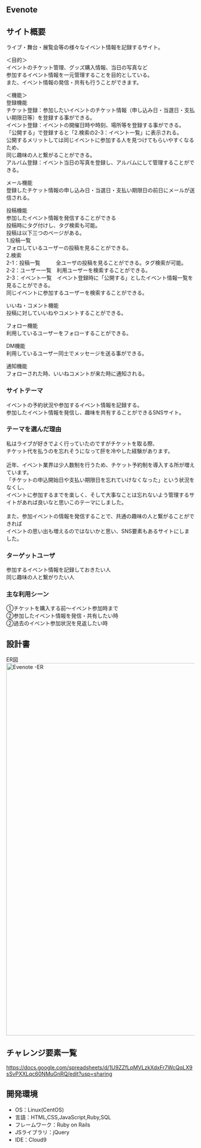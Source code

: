 ## Evenote

## サイト概要
ライブ・舞台・展覧会等の様々なイベント情報を記録するサイト。

＜目的＞<br>
  イベントのチケット管理、グッズ購入情報、当日の写真など<br>
  参加するイベント情報を一元管理することを目的としている。<br>
  また、イベント情報の発信・共有も行うことができます。

＜機能＞<br>
  登録機能<br>
    チケット登録：参加したいイベントのチケット情報（申し込み日・当選日・支払い期限日等）を登録する事ができる。<br>
    イベント登録：イベントの開催日時や時刻、場所等を登録する事ができる。<br>
                  「公開する」で登録すると「2.検索の2-3：イベント一覧」に表示される。<br>
                  公開するメリットしては同じイベントに参加する人を見つけてもらいやすくなるため、<br>
                  同じ趣味の人と繋がることができる。<br>
    アルバム登録：イベント当日の写真を登録し、アルバムにして管理することができる。

  メール機能<br>
    登録したチケット情報の申し込み日・当選日・支払い期限日の前日にメールが送信される。

  投稿機能<br>
    参加したイベント情報を発信することができる<br>
    投稿時にタグ付けし、タグ検索も可能。<br>
    投稿は以下三つのページがある。<br>
    1.投稿一覧<br>
      フォロしているユーザーの投稿を見ることができる。<br>
    2.検索<br>
      2-1：投稿一覧　　　全ユーザの投稿を見ることができる。タグ検索が可能。<br>
      2-2：ユーザー一覧　利用ユーザーを検索することができる。<br>
      2-3：イベント一覧　イベント登録時に「公開する」としたイベント情報一覧を見ることができる。<br>
                          同じイベントに参加するユーザーを検索することができる。

  いいね・コメント機能<br>
    投稿に対していいねやコメントすることができる。

  フォロー機能<br>
    利用しているユーザーをフォローすることができる。

  DM機能<br>
    利用しているユーザー同士でメッセージを送る事ができる。

  通知機能<br>
    フォローされた時、いいねコメントが来た時に通知される。

### サイトテーマ
イベントの予約状況や参加するイベント情報を記録する。<br>
参加したイベント情報を発信し、趣味を共有することができるSNSサイト。

### テーマを選んだ理由
私はライブが好きでよく行っていたのですがチケットを取る際、<br>
チケット代を払うのを忘れそうになって肝を冷やした経験があります。<br>
<br>
近年、イベント業界は少人数制を行うため、チケット予約制を導入する所が増えています。<br>
「チケットの申込開始日や支払い期限日を忘れていけなくなった」という状況をなくし、<br>
イベントに参加するまでを楽しく、そして大事なことは忘れないよう管理するサイトがあれば良いなと思いこのテーマにしました。<br>
<br>
また、参加イベントの情報を発信することで、共通の趣味の人と繋がることができれば<br>
イベントの思い出も増えるのではないかと思い、SNS要素もあるサイトにしました。<br>

### ターゲットユーザ
参加するイベント情報を記録しておきたい人<br>
同じ趣味の人と繋がりたい人

### 主な利用シーン
①チケットを購入する前〜イベント参加時まで<br>
②参加したイベント情報を発信・共有したい時<br>
②過去のイベント参加状況を見返したい時

## 設計書
<string>ER図</strong>
<img width="995" alt="Evenote -ER" src="https://user-images.githubusercontent.com/92415574/151269871-46c6d47f-13ed-4d86-8d09-c746561191b9.png">

## チャレンジ要素一覧
https://docs.google.com/spreadsheets/d/1U9ZZfLpMVLzkXdxFr7WcQqLX9sSvPXXLqc60NMuGnRQ/edit?usp=sharing

## 開発環境
- OS：Linux(CentOS)
- 言語：HTML,CSS,JavaScript,Ruby,SQL
- フレームワーク：Ruby on Rails
- JSライブラリ：jQuery
- IDE：Cloud9
